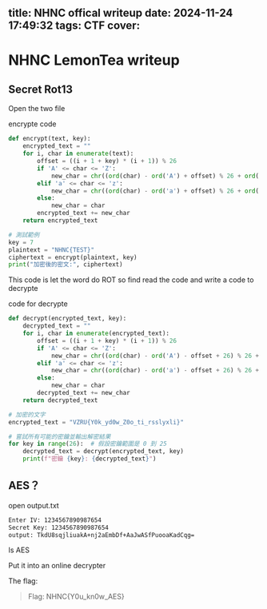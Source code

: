 title: NHNC offical writeup
date: 2024-11-24 17:49:32
tags: CTF
cover:
---

# NHNC LemonTea writeup

## Secret Rot13
Open the two file

encrypte code
```python
def encrypt(text, key):
    encrypted_text = ""
    for i, char in enumerate(text):
        offset = ((i + 1 + key) * (i + 1)) % 26 
        if 'A' <= char <= 'Z':
            new_char = chr((ord(char) - ord('A') + offset) % 26 + ord('A'))
        elif 'a' <= char <= 'z':
            new_char = chr((ord(char) - ord('a') + offset) % 26 + ord('a'))
        else:
            new_char = char 
        encrypted_text += new_char
    return encrypted_text

# 測試範例
key = 7
plaintext = "NHNC{TEST}"
ciphertext = encrypt(plaintext, key)
print("加密後的密文:", ciphertext)

```
This code is let the word do ROT
so find read the code and write a code to decrypte

code for decrypte

```py
def decrypt(encrypted_text, key):
    decrypted_text = ""
    for i, char in enumerate(encrypted_text):
        offset = ((i + 1 + key) * (i + 1)) % 26 
        if 'A' <= char <= 'Z':
            new_char = chr((ord(char) - ord('A') - offset + 26) % 26 + ord('A'))
        elif 'a' <= char <= 'z':
            new_char = chr((ord(char) - ord('a') - offset + 26) % 26 + ord('a'))
        else:
            new_char = char 
        decrypted_text += new_char
    return decrypted_text

# 加密的文字
encrypted_text = "VZRU{Y0k_yd0w_Z0o_ti_rsslyxli}"

# 嘗試所有可能的密鑰並輸出解密結果
for key in range(26):  # 假設密鑰範圍是 0 到 25
    decrypted_text = decrypt(encrypted_text, key)
    print(f"密鑰 {key}: {decrypted_text}")
```

## AES？
open output.txt
```txt
Enter IV: 1234567890987654
Secret Key: 1234567890987654
output: TkdU8sqjliuakA+nj2aEmbDf+AaJwASfPuooaKadCqg=
```
Is AES

Put it into an online decrypter

The flag:

>Flag: NHNC{Y0u_kn0w_AES}
